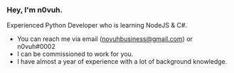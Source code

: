 ### Hey, I'm n0vuh.
Experienced Python Developer who is learning NodeJS & C#.

- You can reach me via email (novuhbusiness@gmail.com) or n0vuh#0002
- I can be commissioned to work for you.
- I have almost a year of experience with a lot of background knowledge.

<!--
**n0vuh/n0vuh** is a ✨ _special_ ✨ repository because its `README.md` (this file) appears on your GitHub profile.

Here are some ideas to get you started:

- 🔭 I’m currently working on ...
- 🌱 I’m currently learning ...
- 👯 I’m looking to collaborate on ...
- 🤔 I’m looking for help with ...
- 💬 Ask me about ...
- 📫 How to reach me: ...
- 😄 Pronouns: ...
- ⚡ Fun fact: ...
-->
